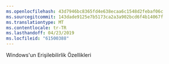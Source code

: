 ```yaml
---
ms.openlocfilehash: 43d7946bc8365fd4e638ecaa6c1548d2febaf06c
ms.sourcegitcommit: 143dade9125e7b5173ca2a3a902bcd6f4b14067f
ms.translationtype: MT
ms.contentlocale: tr-TR
ms.lasthandoff: 04/23/2019
ms.locfileid: "61500388"
---
```

Windows'un Erişilebilirlik Özellikleri